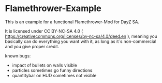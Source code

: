 # Flamethrower-Example

This is an example for a functional Flamethrower-Mod for DayZ SA.

It is licensed under CC BY-NC-SA 4.0 ( https://creativecommons.org/licenses/by-nc-sa/4.0/deed.en ), 
meaning you basically can do everything you want with it, as long as it´s non-commercial and you give proper credit. 



known bugs:
- impact of bullets on walls visible
- particles sometimes go funny directions
- quantitybar on HUD sometimes not visible
